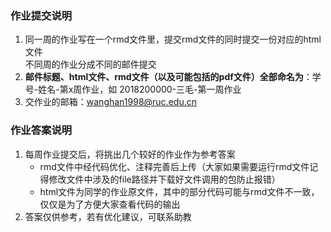 ### 作业提交说明
1. 同一周的作业写在一个rmd文件里，提交rmd文件的同时提交一份对应的html文件  
不同周的作业分成不同的邮件提交
2. **邮件标题、html文件、rmd文件（以及可能包括的pdf文件）全部命名为**：学号-姓名-第x周作业，如 2018200000-三毛-第一周作业
3. 交作业的邮箱：wanghan1998@ruc.edu.cn
### 作业答案说明
1. 每周作业提交后，将挑出几个较好的作业作为参考答案
   - rmd文件中经代码优化、注释完善后上传（大家如果需要运行rmd文件记得修改文件中涉及的file路径并下载好文件调用的包防止报错）
   - html文件为同学的作业原文件，其中的部分代码可能与rmd文件不一致，仅仅是为了方便大家查看代码的输出
2. 答案仅供参考，若有优化建议，可联系助教
